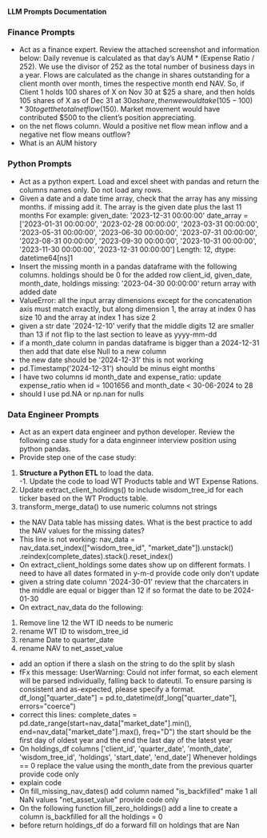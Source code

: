 **LLM Prompts Documentation**

### **Finance Prompts**

- Act as a finance expert. Review the attached screenshot and information
below:
Daily revenue is calculated as that day’s AUM * (Expense Ratio / 252). 
We use the divisor of 252 as the total number of business days in a year.
Flows are calculated as the change in shares outstanding 
for a client month over month, times the respective month end NAV.
So, if Client 1 holds 100 shares of X on Nov 30 at $25 a share, and then holds 
105 shares of X as of Dec 31 at $30 a share, then we would take (105-100) * 30 
to get the total net flow ($150). Market movement would have contributed 
$500 to the client’s position appreciating.
- on the net flows column. Would a positive net flow mean inflow and a 
negative net flow means outflow?
- What is an AUM history


### **Python Prompts**
- Act as a python expert. Load and excel sheet with pandas and return the 
columns names only. Do not load any rows.
- Given a date and a date time array, check that the array has any 
missing months. if missing add it. The array is the given date plus the 
last 11 months
For example:
given_date: '2023-12-31 00:00:00'
date_array = <DatetimeArray> 
['2023-01-31 00:00:00', '2023-02-28 00:00:00', '2023-03-31 00:00:00',
  '2023-05-31 00:00:00', '2023-06-30 00:00:00', 
 '2023-07-31 00:00:00', '2023-08-31 00:00:00', '2023-09-30 00:00:00',
 '2023-10-31 00:00:00', '2023-11-30 00:00:00', '2023-12-31 00:00:00']
Length: 12, dtype: datetime64[ns]1
- Insert the missing month in a pandas dataframe with the following columns. 
holdings should be 0 for the added row client_id, given_date, month_date, 
holdings missing:  '2023-04-30 00:00:00' return array with added date
- ValueError: all the input array dimensions except for the concatenation 
axis must match exactly, but along dimension 1, the array at index 0 has 
size 10 and the array at index 1 has size 2
- given a str date '2024-12-10' verify that the middle digits 12 are 
smaller than 13 if not flip to the last section to leave as yyyy-mm-dd
- if a month_date column in pandas dataframe is bigger than a 
2024-12-31 then add that date else Null to a new column
- the new date should be '2024-12-31' this is not working
- pd.Timestamp('2024-12-31') should be minus eight months
- I have two columns id month_date and expense_ratio:
update expense_ratio when id = 1001656  and month_date < 30-06-2024 to 28
- should I use pd.NA or np.nan for nulls

### **Data Engineer Prompts**
- Act as an expert data engineer and python developer. 
Review the following case study for a data enginneer interview position 
using python pandas. 
- Provide step one of the case study:
1. **Structure a Python ETL** to load the data.  
-1. Update the code to load WT Products table and WT Expense Rations. 
2. Update extract_client_holdings() to include wisdom_tree_id for each 
  ticker based on the WT Products table. 
3. transform_merge_data() to use numeric columns not strings 
- the NAV Data table has missing dates. What is the best practice to add 
the NAV values for the missing dates?
- This line is not working:
    nav_data = nav_data.set_index(["wisdom_tree_id", "market_date"]).unstack()
    .reindex(complete_dates).stack().reset_index()
- On extract_client_holdings some dates show up on different formats. 
I need to have all dates formated in y-m-d provide code only don't update 
- given a string date column '2024-30-01' review that the charcaters in the 
middle are equal or bigger than 12 if so format the date to be 2024-01-30
- On extract_nav_data do the following:
1. Remove line 12 the WT ID needs to be numeric
2. rename WT ID to wisdom_tree_id 
3. rename Date to quarter_date
4. rename NAV to net_asset_value
- add an option if there a slash on the string to do the split by slash
- fFx this message:
UserWarning: Could not infer format, so each element will be parsed individually, 
falling back to dateutil. To ensure parsing is consistent and as-expected, 
please specify a format.
  df_long["quarter_date"] = pd.to_datetime(df_long["quarter_date"], errors="coerce")
- correct this lines:
   complete_dates = pd.date_range(start=nav_data["market_date"].min(), 
                                   end=nav_data["market_date"].max(), freq="D")
the start should be the first day of oldest year and the end the last day of the latest year
- On holdings_df columns ['client_id', 'quarter_date', 'month_date', 'wisdom_tree_id', 'holdings', 
       'start_date', 'end_date']
Whenever holdings == 0 replace the value using the month_date from the previous quarter
provide code only
- explain code
- On fill_missing_nav_dates() add column named "is_backfilled" make 1 all 
NaN values "net_asset_value" provide code only
- On the following function fill_zero_holdings() add a line to create a
 column is_backfilled for all the holdings = 0
- before return holdings_df do a forward fill on holdings that are Nan